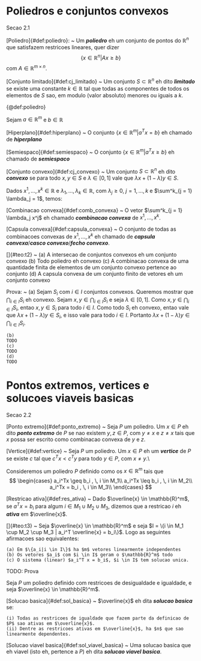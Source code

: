 # Poliedros e conjuntos convexos
Secao 2.1

[Poliedro]{#def:poliedro}:
~ Um ***poliedro*** eh um conjunto de pontos do $\mathbb{R}^n$ que satisfazem restricoes lineares, quer dizer
	$$
	\{x \in \mathbb{R}^n | Ax \geq b\}
	$$
	com $A \in \mathbb{R}^{m \times n}$.

[Conjunto limitado]{#def:cj_limitado}
~ Um conjunto $S \subset \mathbb{R}^n$ eh dito ***limitado*** se existe uma constante $k \in \mathbb{R}$ tal que todas as componentes de todos os elementos de $S$ sao, em modulo (valor absoluto) menores ou iguais a $k$.

{@def:poliedro}

Sejam $a \in \mathbb{R}^m$ e $b \in \mathbb{R}$

[Hiperplano]{#def:hiperplano}
~ O conjunto $\{x \in \mathbb{R}^m | a^Tx = b\}$ eh chamado de ***hiperplano***

[Semiespaco]{#def:semiespaco}
~ O conjunto $\{x \in \mathbb{R}^m | a^Tx \geq b\}$ eh chamado de ***semiespaco***

[Conjunto convexo]{#def:cj_convexo}
~ Um conjunto $S \subset \mathbb{R}^n$ eh dito ***convexo*** se para todo $x, y \in S$ e $\lambda \in [0, 1]$ vale que $\lambda x + (1 - \lambda) y \in S$.

Dados $x^1, \dots, x^k \in \mathbb{R}$ e $\lambda_1, \dots, \lambda_k \in \mathbb{R}$, com $\lambda_j \geq 0, \ j=1, \dots, k$ e $\sum^k_{j = 1} \lambda_j = 1$, temos:

[Combinacao convexa]{#def:comb_convexa}
~ O vetor $\sum^k_{j = 1} \lambda_j x^j$ eh chamado ***combinacao convexa*** de $x^1, \dots, x^k$.

[Capsula convexa]{#def:capsula_convexa}
~ O conjunto de todas as combinacoes convexas de $x^1, \dots, x^k$ eh chamado de ***capsula convexa***/***casco convexo***/***fecho convexo***.

[]{#teo:t2}
~ (a) A intersecao de conjuntos convexos eh um conjunto convexo
(b) Todo poliedro eh convexo
(c) A combinacao convexa de uma quantidade finita de elementos de um conjunto convexo pertence ao conjunto
(d) A capsula convexa de um conjunto finito de vetores eh um conjunto convexo

Prova:
~ (a) Sejam $S_i$ com $i \in I$ conjuntos convexos. Queremos mostrar que $\bigcap_{i \in I} S_i$ eh convexo. Sejam $x, y \in \bigcap_{i \in I} S_i$ e seja $\lambda \in [0, 1]$. Como $x, y \in \bigcap_{i \in I} S_i$, entao $x, y \in S_i$ para todo $i \in I$. Como todo $S_i$ eh convexo, entao vale que $\lambda x + (1 - \lambda) y \in S_i$, e isso vale para todo $i \in I$. Portanto $\lambda x + (1 - \lambda) y \in \bigcap_{i \in I} S_i$.

	(b)
	TODO
	(c)
	TODO
	(d)
	TODO


# Pontos extremos, vertices e solucoes viaveis basicas
Secao 2.2

[Ponto extremo]{#def:ponto_extremo}
~ Seja $P$ um poliedro. Um $x \in P$ eh dito ***ponto extremo*** de $P$ se nao existem $y, z \in P$, com $y \neq x$ e $z \neq x$ tais que $x$ possa ser escrito como combinacao convexa de $y$ e $z$.

[Vertice]{#def:vertice}
~ Seja $P$ um poliedro. Um $x \in P$ eh um ***vertice*** de $P$ se existe $c$ tal que $c^Tx < c^Ty$ para todo $y \in P$, com $x \neq y$.\


Consideremos um poliedro $P$ definido como os $x \in \mathbb{R}^m$ tais que
$$
\begin{cases}
	a_i^Tx \geq b_i , \, i \in M_1\\
	a_i^Tx \leq b_i , \, i \in M_2\\
	a_i^Tx = b_i , \, i \in M_3\\
\end{cases}
$$

[Restricao ativa]{#def:res_ativa}
~ Dado $\overline{x} \in \mathbb{R}^m$, se $a^Tx = b_i$ para algum $i \in M_1 \cup M_2 \cup M_3$, dizemos que a restricao $i$ eh ***ativa*** em $\overline{x}$.

[]{#teo:t3}
~ Seja $\overline{x} \in \mathbb{R}^m$ e seja $I = \{i \in M_1 \cup M_2 \cup M_3 | a_i^T \overline{x} = b_i\}$. Logo as seguintes afirmacoes sao equivalentes:

	(a) Em $\{a_i|i \in I\}$ ha $m$ vetores linearmente independentes
	(b) Os vetores $a_i$ com $i \in I$ geram o $\mathbb{R}^m$ todo
	(c) O sistema (linear) $a_i^T x = b_i$, $i \in I$ tem solucao unica.

TODO: Prova

Seja $P$ um poliedro definido com restricoes de desigualdade e igualdade, e seja $\overline{x} \in \mathbb{R}^m$.

[Solucao basica]{#def:sol_basica}
~ $\overline{x}$ eh dita ***solucao basica*** se:

	(i) Todas as restricoes de igualdade que fazem parte da definicao de $P$ sao ativas em $\overline{x}$. 
	(ii) Dentre as restricoes ativas em $\overline{x}$, ha $n$ que sao linearmente dependentes.

[Solucao viavel basica]{#def:sol_viavel_basica}
~ Uma solucao basica que eh viavel (isto eh, pertence a $P$) eh dita ***solucao viavel basica***.